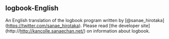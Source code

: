 logbook-English
--
An English translation of the logbook program written by [@sanae_hirotaka] (https://twitter.com/sanae_hirotaka).
Please read [the developer site] (http://http://kancolle.sanaechan.net/) on information about logbook.